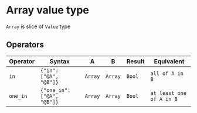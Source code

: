 # Array value type

`Array` is slice of `Value` type

## Operators

| Operator | Syntax                     | A       | B       | Result | Equivalent               |
|----------|----------------------------|---------|---------|--------|--------------------------|
| `in`     | `{"in": ["@A", "@B"]}`     | `Array` | `Array` | `Bool` | `all of A in B`          |
| `one_in` | `{"one_in": ["@A", "@B"]}` | `Array` | `Array` | `Bool` | `at least one of A in B` |

